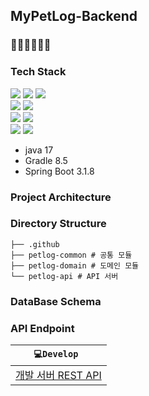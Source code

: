 ## MyPetLog-Backend
### 🐶🐱🐹🐰🐤🦎
### Tech Stack
<img src="https://img.shields.io/badge/Spring Boot-6DB33F?style=for-the-social&logo=Spring Boot&logoColor=white"> <img src="https://img.shields.io/badge/Gradle-02303A?style=for-the-social&logo=Gradle&logoColor=white"> <img src="https://img.shields.io/badge/Spring Data JPA-6DB33F?style=for-the-social&logo=Databricks&logoColor=white">
<br/>
<img src="https://img.shields.io/badge/Spring Security-6DB33F?style=for-the-social&logo=springsecurity&logoColor=white"> <img src="https://img.shields.io/badge/JSON Web Tokens-000000?style=for-the-social&logo=JSON Web Tokens&logoColor=white">
<br/>
<img src="https://img.shields.io/badge/MySQL-4479A1.svg?style=for-the-social&logo=MySQL&logoColor=white"> <img src="https://img.shields.io/badge/Redis-DC382D?style=for-the-social&logo=Redis&logoColor=white"> 
<br/>
<img src="https://img.shields.io/badge/JUnit5-25A162?style=for-the-social&logo=junit5&logoColor=white"> <img src="https://img.shields.io/badge/ Swagger-6DB33F?style=for-the-social&logo=swagger&logoColor=white">

- java 17
- Gradle 8.5
- Spring Boot 3.1.8

### Project Architecture

### Directory Structure

```
├── .github
├── petlog-common # 공통 모듈
├── petlog-domain # 도메인 모듈
└── petlog-api # API 서버
```

### DataBase Schema

### API Endpoint

| `💻Develop `                                                  |
|---------------------------------------------------------------|
| [개발 서버 REST API](http://localhost:8080/swagger-ui/index.html) | 



